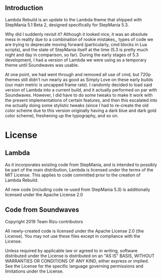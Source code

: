 Introduction
-----------
Lambda Rebuild is an update to the Lambda theme that shipped with StepMania 5.1 Beta 2, designed specifically for StepMania 5.3.

Why did I suddenly revisit it? Although it looked nice, it was an absolute mess in reality due to a combination of rookie mistakes,, types of code we are trying to deprecate moving forward (particularly, cmd blocks in Lua scripts), and the state of StepMania itself at the time (5.3 is pretty much night and day in comparison, so far). During the early stages of 5.3 development, I had a version of Lambda we were using as a temporary theme until Soundwaves was usable. 

At one point, we had went through and removed all use of cmd, but 720p themes still didn't run nearly as good as Simply Love on these early builds (our main metric is uncapped frame rate). I randomly decided to load said version of Lambda into a current build, and it actually performed on par with Soundwaves. However, I did have to do some tweaks to make it work with the present implementations of certain features, and then this escalated into me actually doing some stylistic tweaks (since I had to re-create the old color scheme due to this version originally having a dark blue and dark gold color scheme), freshening up the typography, and so on.


# License
## Lambda
As it incorporates existing code from StepMania, and is intended to possibly be part of the main distribution, Lambda is licensed under the terms of the MIT License. This applies to code committed prior to the creation of Lambda Rebuild.

All new code (including code re-used from StepMania 5.3) is additionally licensed under the Apache License 2.0

## Code from Soundwaves
Copyright 2019 Team Rizu contributors

All newly-created code is licensed under the Apache License 2.0 (the License).
You may not use these files except in compliance with the License.

Unless required by applicable law or agreed to in writing, software
distributed under the License is distributed on an "AS IS" BASIS,
WITHOUT WARRANTIES OR CONDITIONS OF ANY KIND, either express or implied.
See the License for the specific language governing permissions and
limitations under the License.
